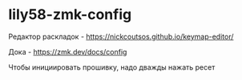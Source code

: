 # lily58-zmk-config

Редактор раскладок - https://nickcoutsos.github.io/keymap-editor/

Дока - https://zmk.dev/docs/config

Чтобы инициировать прошивку, надо дважды нажать ресет
